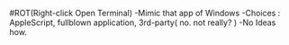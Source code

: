 #ROT(Right-click Open Terminal)
-Mimic that app of Windows
-Choices : AppleScript, fullblown application, 3rd-party( no. not really? )
-No Ideas how.
